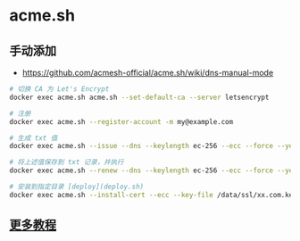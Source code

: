 # acme.sh

## 手动添加

- https://github.com/acmesh-official/acme.sh/wiki/dns-manual-mode

```bash
# 切换 CA 为 Let's Encrypt
docker exec acme.sh acme.sh --set-default-ca --server letsencrypt

# 注册
docker exec acme.sh --register-account -m my@example.com

# 生成 txt 值
docker exec acme.sh --issue --dns --keylength ec-256 --ecc --force --yes-I-know-dns-manual-mode-enough-go-ahead-please -d xx.com -d *.xx.com

# 将上述值保存到 txt 记录，并执行
docker exec acme.sh --renew --dns --keylength ec-256 --ecc --force --yes-I-know-dns-manual-mode-enough-go-ahead-please -d xx.com -d *.xx.com

# 安装到指定目录 [deploy](deploy.sh)
docker exec acme.sh --install-cert --ecc --key-file /data/ssl/xx.com.key --fullchain-file /data/ssl/xx.com.fullchain.cer -d xx.com
```

## [更多教程](https://www.jetsung.com/d/525)
